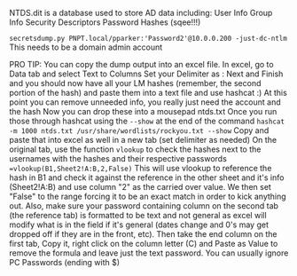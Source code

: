 NTDS.dit is a database used to store AD data including:
	User Info
	Group Info
	Security Descriptors
	Password Hashes (sqee!!!)

`secretsdump.py PNPT.local/pparker:'Password2'@10.0.0.200 -just-dc-ntlm`
	This needs to be a domain admin account

PRO TIP:
	You can copy the dump output into an excel file.
	In excel, go to Data tab and select Text to Columns
		Set your Delimiter as :
		Next and Finish and you should now have all your LM hashes (remember, the second portion of the hash) and paste them into a text file and use hashcat :)
		At this point you can remove unneeded info, you really just need the account and the hash
	Now you can drop these into a mousepad ntds.txt
	Once you run those through hashcat using the `--show` at the end of the command
		`hashcat -m 1000 ntds.txt /usr/share/wordlists/rockyou.txt --show`
	Copy and paste that into excel as well in a new tab (set delimiter as needed)
	On the original tab, use the function `vlookup` to check the hashes next to the usernames with the hashes and their respective passwords
		`=vlookup(B1,Sheet2!A:B,2,False)`
	This will use vlookup to reference the hash in B1 and check it against the reference in the other sheet and it's info (Sheet2!A:B) and use column "2" as the carried over value.  We then set "False" to the range forcing it to be an exact match in order to kick anything out.
		Also, make sure your password containing column on the second tab (the reference tab) is formatted to be text and not general as excel will modify what is in the field if it's general (dates change and 0's may get dropped off if they are in the front, etc).
	Then take the end column on the first tab, Copy it, right click on the column letter (C) and Paste as Value to remove the formula and leave just the text password.
			You can usually ignore PC Passwords (ending with $)

